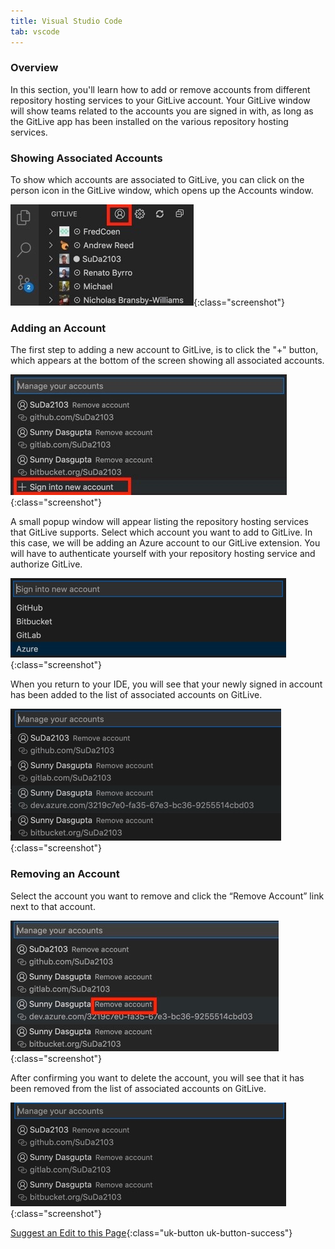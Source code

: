 ```yaml
---
title: Visual Studio Code
tab: vscode
---
```


### Overview

In this section, you'll learn how to add or remove accounts from different repository hosting services to your GitLive account. Your GitLive window will show teams related to the accounts you are signed in with, as long as the GitLive app has been installed on the various repository hosting services.

### Showing Associated Accounts

To show which accounts are associated to GitLive, you can click on the person icon in the GitLive window, which opens up the Accounts window.

![Open Settings](/uploads/vscode-settings.jpeg "Settings"){:class="screenshot"}


### Adding an Account

The first step to adding a new account to GitLive, is to click the "+" button, which appears at the bottom of the screen showing all associated accounts.

![Add Account](/uploads/vscode-add-account.jpeg "Add Account"){:class="screenshot"}

A small popup window will appear listing the repository hosting services that GitLive supports. Select which account you want to add to GitLive. In this case, we will be adding an Azure account to our GitLive extension. You will have to authenticate yourself with your repository hosting service and authorize GitLive.

![Select Account](/uploads/vscode-add-account-select.jpg "Select Account"){:class="screenshot"}

When you return to your IDE, you will see that your newly signed in account has been added to the list of associated accounts on GitLive.

![4 Accounts](/uploads/vscode-4-accounts.jpg "4 Accounts"){:class="screenshot"}


### Removing an Account

Select the account you want to remove and click the “Remove Account” link next to that account.

![Remove Account](/uploads/vscode-remove-account.jpeg "Remove Account"){:class="screenshot"}

After confirming you want to delete the account, you will see that it has been removed from the list of associated accounts on GitLive.

![3 Accounts](/uploads/vscode-3-accounts.jpg "3 Accounts"){:class="screenshot"}


[Suggest an Edit to this Page](https://github.com/GitLiveApp/GitLive/edit/master/_sections/account-management-vscode.md){:class="uk-button uk-button-success"}


